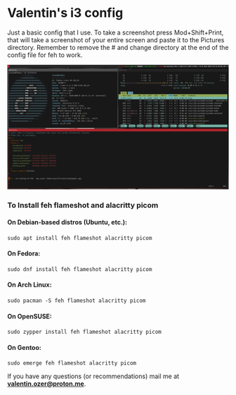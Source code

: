 # Valentin's i3 config

Just a basic config that I use. To take a screenshot press Mod+Shift+Print, that will take a screenshot of your entire screen and paste it to the Pictures directory. Remember to remove the # and change directory at the end of the config file for feh to work.

![Screenshot](screenshot.jpg)

### To Install feh flameshot and alacritty picom

#### On Debian-based distros (Ubuntu, etc.):
```
sudo apt install feh flameshot alacritty picom
```

#### On Fedora:
```
sudo dnf install feh flameshot alacritty picom
``` 

#### On Arch Linux:
```
sudo pacman -S feh flameshot alacritty picom
```

#### On OpenSUSE:
```
sudo zypper install feh flameshot alacritty picom
```

#### On Gentoo:
```
sudo emerge feh flameshot alacritty picom
```

If you have any questions (or recommendations) mail me at **valentin.ozer@proton.me**.
